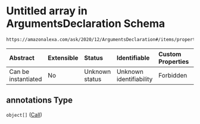 # Untitled array in ArgumentsDeclaration Schema

```txt
https://amazonalexa.com/ask/2020/12/ArgumentsDeclaration#/items/properties/annotations
```



| Abstract            | Extensible | Status         | Identifiable            | Custom Properties | Additional Properties | Access Restrictions | Defined In                                                                                   |
| :------------------ | :--------- | :------------- | :---------------------- | :---------------- | :-------------------- | :------------------ | :------------------------------------------------------------------------------------------- |
| Can be instantiated | No         | Unknown status | Unknown identifiability | Forbidden         | Allowed               | none                | [ArgumentsDeclaration.json*](../../schemas/ArgumentsDeclaration.json "open original schema") |

## annotations Type

`object[]` ([Call](actiondeclaration-properties-annotations-call.md))
